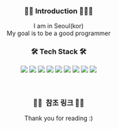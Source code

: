 <h3 align="center">🙋🏻‍ Introduction 🙋🏻‍♂️</h3> 
<div align="center">
  I am in Seoul(kor)  <br>
  My goal is to be a good programmer   <br>  
 
</div>
<!-- -->
<h3 align="center">🛠 Tech Stack 🛠</h3>
<p align="center">
  <span><img src="https://img.shields.io/badge/HTML5-e34f26?style=flat&logo=html5&logoColor=white"/></span>
  <span><img src="https://img.shields.io/badge/CSS-1572b6?style=flat&logo=css3&logoColor=white"/></span>
  <span><img src="https://img.shields.io/badge/JavaScript-F7DF1E?style=flat&logo=JavaScript&logoColor=white"/></span>
  <span><img src="https://img.shields.io/badge/Java-007396?style=flat&logo=Java&logoColor=white"/></span>
  <span><img src="https://img.shields.io/badge/Oracle-F80000?style=flat&logo=Oracle&logoColor=white"/></span>
  <span><img src="https://img.shields.io/badge/Git-f05032?style=flat&logo=git&logoColor=white"/></span>
  <span><img src="https://img.shields.io/badge/GitHub-181717?style=flat&logo=github&logoColor=white"/></span>
  <span><img src="https://img.shields.io/badge/Spring%20-%236DB33F.svg?&style=flat&logo=spring&logoColor=white"/>
  </span>
 <span><img src="https://img.shields.io/badge/Mysql-%2300f.svg?&style=flat&logo=mysql&logoColor=white"/></span>
</p>
<br>

<h3 align="center">👩‍💼  참조 링크 👩‍💼</h3>
<div align="center">
</div>
<div align="center">
  Thank you for reading :)
 </div>
